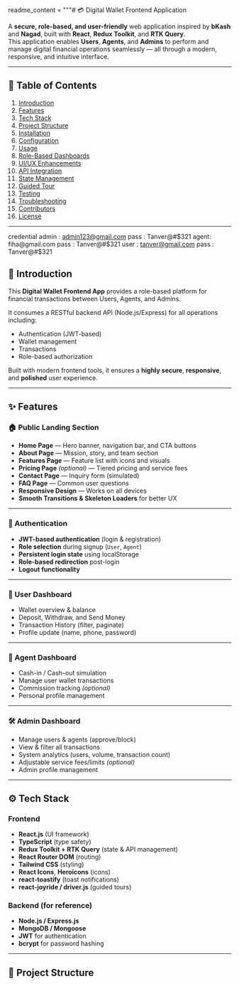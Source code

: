 readme_content = """# 💳 Digital Wallet Frontend Application

A **secure, role-based, and user-friendly** web application inspired by **bKash** and **Nagad**, built with **React**, **Redux Toolkit**, and **RTK Query**.  
This application enables **Users**, **Agents**, and **Admins** to perform and manage digital financial operations seamlessly — all through a modern, responsive, and intuitive interface.

---

## 🚀 Table of Contents
1. [Introduction](#-introduction)  
2. [Features](#-features)  
3. [Tech Stack](#-tech-stack)  
4. [Project Structure](#-project-structure)  
5. [Installation](#-installation)  
6. [Configuration](#-configuration)  
7. [Usage](#-usage)  
8. [Role-Based Dashboards](#-role-based-dashboards)  
9. [UI/UX Enhancements](#-uiux-enhancements)  
10. [API Integration](#-api-integration)  
11. [State Management](#-state-management)  
12. [Guided Tour](#-guided-tour)  
13. [Testing](#-testing)  
14. [Troubleshooting](#-troubleshooting)  
15. [Contributors](#-contributors)  
16. [License](#-license)

---
credential admin : admin123@gmail.com
pass : Tanver@#$321
 agent: fiha@gmail.com
pass : Tanver@#$321
user : tanver@gmail.com
pass : Tanver@#$321

## 🧭 Introduction

This **Digital Wallet Frontend App** provides a role-based platform for financial transactions between Users, Agents, and Admins.  

It consumes a RESTful backend API (Node.js/Express) for all operations including:
- Authentication (JWT-based)
- Wallet management
- Transactions
- Role-based authorization

Built with modern frontend tools, it ensures a **highly secure**, **responsive**, and **polished** user experience.

---

## ✨ Features

### 🏠 Public Landing Section
- **Home Page** — Hero banner, navigation bar, and CTA buttons  
- **About Page** — Mission, story, and team section  
- **Features Page** — Feature list with icons and visuals  
- **Pricing Page** *(optional)* — Tiered pricing and service fees  
- **Contact Page** — Inquiry form (simulated)  
- **FAQ Page** — Common user questions  
- **Responsive Design** — Works on all devices  
- **Smooth Transitions & Skeleton Loaders** for better UX  

---

### 🔐 Authentication
- **JWT-based authentication** (login & registration)
- **Role selection** during signup (`User`, `Agent`)
- **Persistent login state** using localStorage
- **Role-based redirection** post-login
- **Logout functionality**

---

### 👤 User Dashboard
- Wallet overview & balance
- Deposit, Withdraw, and Send Money
- Transaction History (filter, paginate)
- Profile update (name, phone, password)

---

### 🧾 Agent Dashboard
- Cash-in / Cash-out simulation
- Manage user wallet transactions
- Commission tracking *(optional)*
- Personal profile management

---

### 🛠️ Admin Dashboard
- Manage users & agents (approve/block)
- View & filter all transactions
- System analytics (users, volume, transaction count)
- Adjustable service fees/limits *(optional)*
- Admin profile management

---

## ⚙️ Tech Stack

### Frontend
- **React.js** (UI framework)  
- **TypeScript** (type safety)  
- **Redux Toolkit + RTK Query** (state & API management)  
- **React Router DOM** (routing)  
- **Tailwind CSS** (styling)  
- **React Icons**, **Heroicons** (icons)  
- **react-toastify** (toast notifications)  
- **react-joyride / driver.js** (guided tours)

### Backend (for reference)
- **Node.js / Express.js**
- **MongoDB / Mongoose**
- **JWT** for authentication
- **bcrypt** for password hashing

---

## 📁 Project Structure


